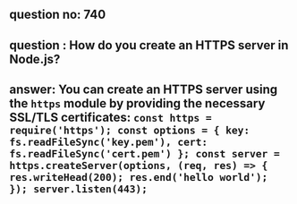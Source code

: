 
      
## question no: 740

## question : How do you create an HTTPS server in Node.js?

## answer: You can create an HTTPS server using the `https` module by providing the necessary SSL/TLS certificates: `const https = require('https'); const options = { key: fs.readFileSync('key.pem'), cert: fs.readFileSync('cert.pem') }; const server = https.createServer(options, (req, res) => { res.writeHead(200); res.end('hello world'); }); server.listen(443);`
      